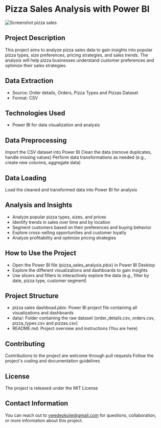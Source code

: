 # Pizza Sales Analysis with Power BI

![Screenshot pizza sales](https://github.com/VwedeOkojie/Pizza-Sales-Project/assets/161823174/be98fc2c-0161-4516-a6e4-0fae56010646)

## Project Description

This project aims to analyze pizza sales data to gain insights into popular pizza types, size preferences, pricing strategies, and sales trends. The analysis will help pizza businesses understand customer preferences and optimize their sales strategies.

## Data Extraction
* Source: Order details, Orders, Pizza Types and Pizzas Dataset
* Format: CSV


## Technologies Used
* Power BI for data visualization and analysis

## Data Preprocessing
Import the CSV dataset into Power BI
Clean the data (remove duplicates, handle missing values)
Perform data transformations as needed (e.g., create new columns, aggregate data)

## Data Loading
Load the cleaned and transformed data into Power BI for analysis

## Analysis and Insights
* Analyze popular pizza types, sizes, and prices
* Identify trends in sales over time and by location
* Segment customers based on their preferences and buying behavior
* Explore cross-selling opportunities and customer loyalty
* Analyze profitability and optimize pricing strategies

## How to Use the Project
* Open the Power BI file (pizza_sales_analysis.pbix) in Power BI Desktop
* Explore the different visualizations and dashboards to gain insights
* Use slicers and filters to interactively explore the data (e.g., filter by date, pizza type, customer segment)


## Project Structure
* pizza sales dashboad.pbix: Power BI project file containing all visualizations and dashboards
* data/: Folder containing the raw dataset (order_details.csv, orders.csv, pizza_types.csv and pizzas.csv)
* README.md: Project overview and instructions (You are here)

## Contributing
Contributions to the project are welcome through pull requests
Follow the project's coding and documentation guidelines

## License
The project is released under the MIT License

## Contact Information
You can reach out to vwedeokojie@gmail.com for questions, collaboration, or more information about this project.
